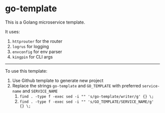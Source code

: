 # go-template

This is a Golang microservice template.

It uses:

1. `httprouter` for the router
1. `logrus` for logging
1. `envconfig` for env parser
1. `kingpin` for CLI args

----

To use this template:

1. Use Github template to generate new project
1. Replace the strings `go-template` and `GO_TEMPLATE` with preferred `service-name` and `SERVICE_NAME`
    1. `find . -type f -exec sed -i "" 's/go-template/writer/g' {} \;`
    1. `find . -type f -exec sed -i "" 's/GO_TEMPLATE/SERVICE_NAME/g' {} \;`
